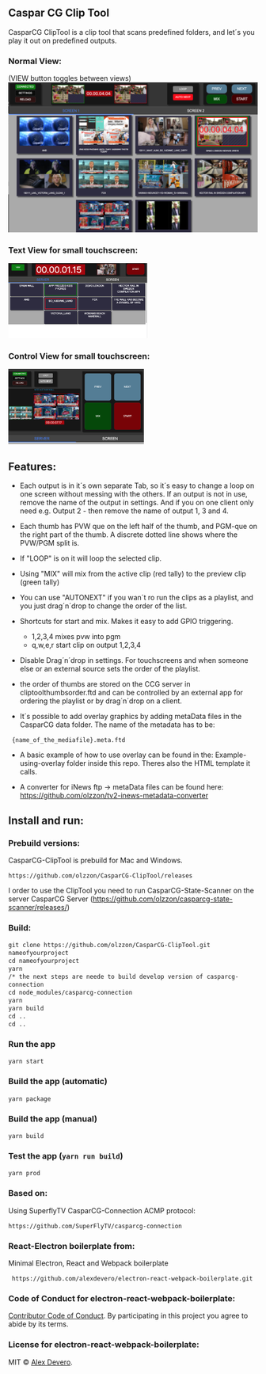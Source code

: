 
## Caspar CG Clip Tool
CasparCG ClipTool is a clip tool that scans predefined folders, and let´s you play it out on predefined outputs.

### Normal View:
(VIEW button toggles between views)
<img src="docs/images/Screendump.png">


### Text View for small touchscreen: 


<img src="docs/images/text-view.png" height="152">

### Control View for small touchscreen: 

<img src="docs/images/controlview.png" height="152">

## Features:
* Each output is in it´s own separate Tab, so it´s easy to change a loop on one screen without messing with the others. If an output is not in use, remove the name of the output in settings. And if you on one client only need e.g. Output 2 - then remove the name of output 1, 3 and 4.

* Each thumb has PVW que on the left half of the thumb, and PGM-que on the right part of the thumb. A discrete dotted line shows where the PVW/PGM split is.

* If "LOOP" is on it will loop the selected clip.

* Using "MIX" will mix from the active clip (red tally) to the preview clip (green tally)

* You can use "AUTONEXT" if you wan´t ro run the clips as a playlist, and you just drag´n´drop to change the order of the list.

* Shortcuts for start and mix. Makes it easy to add GPIO triggering.
  * 1,2,3,4 mixes pvw into pgm
  * q,w,e,r start clip on output 1,2,3,4

* Disable Drag´n´drop in settings. For touchscreens and when someone else or an external source sets the order of the playlist.

* the order of thumbs are stored on the CCG server in cliptoolthumbsorder.ftd and can be controlled by an external app for ordering the playlist or by drag´n´drop on a client.

* It´s possible to add overlay graphics by adding metaData files in the CasparCG data folder.
The name of the metadata has to be:
```
 {name_of_the_mediafile}.meta.ftd
```

* A basic example of how to use overlay can be found in the:
Example-using-overlay folder inside this repo.
Theres also the HTML template it calls.

* A converter for iNews ftp -> metaData files can be found here:
https://github.com/olzzon/tv2-inews-metadata-converter




## Install and run:

### Prebuild versions:
CasparCG-ClipTool is prebuild for Mac and Windows.
````
https://github.com/olzzon/CasparCG-ClipTool/releases
````
I order to use the ClipTool you need to run CasparCG-State-Scanner on the server CasparCG Server (https://github.com/olzzon/casparcg-state-scanner/releases/)


### Build:
```
git clone https://github.com/olzzon/CasparCG-ClipTool.git nameofyourproject
cd nameofyourproject
yarn
/* the next steps are neede to build develop version of casparcg-connection
cd node_modules/casparcg-connection
yarn
yarn build
cd ..
cd ..

```

### Run the app
```
yarn start
```

### Build the app (automatic)
```
yarn package
```

### Build the app (manual)
```
yarn build
```

### Test the app (`yarn run build`)
```
yarn prod
```


### Based on:
Using SuperflyTV CasparCG-Connection ACMP protocol:
```
https://github.com/SuperFlyTV/casparcg-connection
```

### React-Electron boilerplate from:
Minimal Electron, React and Webpack boilerplate

```
 https://github.com/alexdevero/electron-react-webpack-boilerplate.git
```







### Code of Conduct for electron-react-webpack-boilerplate:

[Contributor Code of Conduct](code-of-conduct.md). By participating in this project you agree to abide by its terms.

### License for electron-react-webpack-boilerplate:

MIT © [Alex Devero](https://alexdevero.com).
